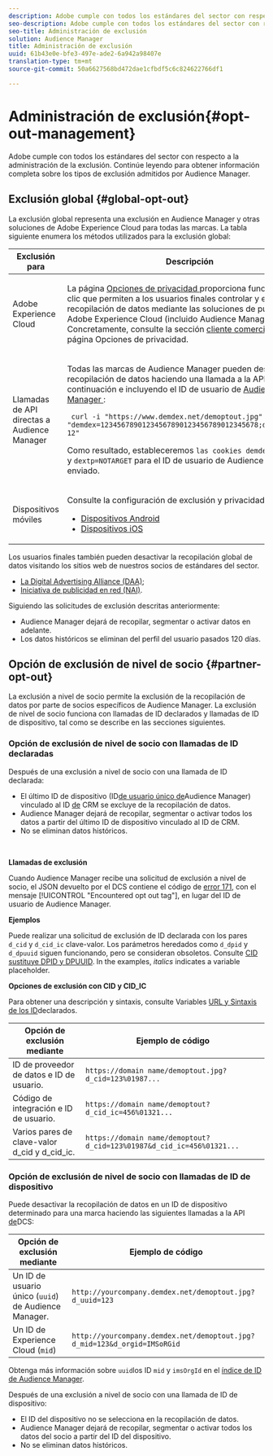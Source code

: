 ```yaml
---
description: Adobe cumple con todos los estándares del sector con respecto a la administración de la exclusión. Continúe leyendo para obtener información completa sobre los tipos de exclusión admitidos por Audience Manager.
seo-description: Adobe cumple con todos los estándares del sector con respecto a la administración de la exclusión. Continúe leyendo para obtener información completa sobre los tipos de exclusión admitidos por Audience Manager.
seo-title: Administración de exclusión
solution: Audience Manager
title: Administración de exclusión
uuid: 61b43e0e-bfe3-497e-ade2-6a942a98407e
translation-type: tm+mt
source-git-commit: 50a6627568bd472dae1cfbdf5c6c824622766df1

---
```



# Administración de exclusión{#opt-out-management}

Adobe cumple con todos los estándares del sector con respecto a la administración de la exclusión. Continúe leyendo para obtener información completa sobre los tipos de exclusión admitidos por Audience Manager.

## Exclusión global {#global-opt-out}

La exclusión global representa una exclusión en Audience Manager y otras soluciones de Adobe Experience Cloud para todas las marcas. La tabla siguiente enumera los métodos utilizados para la exclusión global:

<table id="table_F1027B9633E948DCBB11C141B381682A"> 
 <thead> 
  <tr> 
   <th colname="col1" class="entry"> Exclusión para </th> 
   <th colname="col2" class="entry"> Descripción </th> 
  </tr> 
 </thead>
 <tbody> 
  <tr> 
   <td colname="col1"> <p>Adobe Experience Cloud </p> </td> 
   <td colname="col2"> <p>La página <a href="https://www.adobe.com/privacy/opt-out.html#customeruse" format="http" scope="external"> Opciones de privacidad </a> proporciona funciones de 1 clic que permiten a los usuarios finales controlar y excluir la recopilación de datos mediante las soluciones de publicidad de Adobe Experience Cloud (incluido Audience Manager). Concretamente, consulte la sección <a href="https://www.adobe.com/privacy/opt-out.html#customeruse" format="http" scope="external"> cliente comercial </a> de la página Opciones de privacidad. </p> </td> 
  </tr> 
  <tr> 
   <td colname="col1"> <p>Llamadas de API directas a Audience Manager </p> </td> 
   <td colname="col2"> <p>Todas las marcas de Audience Manager pueden desactivar la recopilación de datos haciendo una llamada a la API de DCS a continuación e incluyendo el ID de usuario de <a href="../../reference/ids-in-aam.md"> Audience Manager </a>: </p> <p> <code> curl -i "https://www.demdex.net/demoptout.jpg" —cookie "demdex=12345678901234567890123456789012345678;dextp=12;DST 12" </code> </p> <p>Como resultado, estableceremos <code>las cookies demdex=NOTARGET</code> y <code>dextp=NOTARGET</code> para el ID de usuario de Audience Manager enviado. </p> </td> 
  </tr> 
  <tr> 
   <td colname="col1"> <p>Dispositivos móviles </p> </td> 
   <td colname="col2"> <p>Consulte la configuración de exclusión y privacidad para: </p> <p> 
     <ul id="ul_78042D6D302F4119A2439BF71F228288"> 
      <li id="li_5A0EDABDEF454FEEBBBFF4D68CC9A366"> <a href="https://marketing.adobe.com/resources/help/en_US/mobile/android/privacy.html" format="https" scope="external"> Dispositivos Android </a> </li> 
      <li id="li_690067D869B84A9598AA97388D56F1BE"> <a href="https://marketing.adobe.com/resources/help/en_US/mobile/ios/privacy.html" format="https" scope="external"> Dispositivos iOS </a> </li> 
     </ul> </p> </td> 
  </tr> 
 </tbody> 
</table>

Los usuarios finales también pueden desactivar la recopilación global de datos visitando los sitios web de nuestros socios de estándares del sector.

* [La Digital Advertising Alliance (DAA)](https://optout.aboutads.info/?c=2#!/);
* [Iniciativa de publicidad en red (NAI)](https://optout.networkadvertising.org/?c=1#!/).

Siguiendo las solicitudes de exclusión descritas anteriormente:

* Audience Manager dejará de recopilar, segmentar o activar datos en adelante.
* Los datos históricos se eliminan del perfil del usuario pasados 120 días.

## Opción de exclusión de nivel de socio {#partner-opt-out}

La exclusión a nivel de socio permite la exclusión de la recopilación de datos por parte de socios específicos de Audience Manager. La exclusión de nivel de socio funciona con llamadas de ID [](../../features/declared-ids.md) declarados y llamadas de ID de dispositivo, tal como se describe en las secciones siguientes.

### Opción de exclusión de nivel de socio con llamadas de ID declaradas

Después de una exclusión a nivel de socio con una llamada de ID declarada:

* El último ID de dispositivo (ID[de usuario único de](../../reference/ids-in-aam.md)Audience Manager) vinculado al ID [de](../../reference/ids-in-aam.md) CRM se excluye de la recopilación de datos.
* Audience Manager dejará de recopilar, segmentar o activar todos los datos a partir del último ID de dispositivo vinculado al ID de CRM.
* No se eliminan datos históricos.

<br/>

**Llamadas de exclusión**

Cuando Audience Manager recibe una solicitud de exclusión a nivel de socio, el JSON devuelto por el DCS contiene el código de [error 171](../../api/dcs-intro/dcs-api-reference/dcs-error-codes.md#opt-out-error-codes), con el mensaje [!UICONTROL "Encountered opt out tag"], en lugar del ID de usuario de Audience Manager.

<!-- 

<p> 
 <ul id="ul_65EF2E1ED8F24457A35299E38AFE1DBE"> 
  <li id="li_832D0B507BC64782A5D3662FD5173A37">Audience Manager can pass in a declared ID opt-out alongside an Audience Manager UUID in the URL. </li> 
  <li id="li_D6C41CB385C5401D98156E5A3D79AAEE">The declared ID opt-out is stored in the Profile Cache Server (PCS) on a per-partner basis. There is no platform-level opt-out using declared IDs. Additionally, Audience Manager opts the user out from that particular region on the edge (the opt-out does not cross DCS regions). </li> 
 </ul> </p>

 -->

<!-- 

<p>See <a href="../../overview/data-security-and-privacy/data-privacy.md"> Data Privacy </a> for more information about opting-out of data collection. </p>

 -->



**Ejemplos**

Puede realizar una solicitud de exclusión de ID declarada con los pares `d_cid` y `d_cid_ic` clave-valor. Los parámetros heredados como `d_dpid` y `d_dpuuid` siguen funcionando, pero se consideran obsoletos. Consulte [CID sustituye DPID y DPUUID](../../reference/cid.md). In the examples, *italics* indicates a variable placeholder.

**Opciones de exclusión con CID y CID_IC**

Para obtener una descripción y sintaxis, consulte Variables [URL y Sintaxis de los ID](../../features/declared-ids.md#variables-and-syntax)declarados.

| Opción de exclusión mediante | Ejemplo de código |
|--- |--- |
| ID de proveedor de datos e ID de usuario. | `https://domain name/demoptout.jpg?d_cid=123%01987...` |
| Código de integración e ID de usuario. | `https://domain name/demoptout?d_cid_ic=456%01321...` |
| Varios pares de clave-valor d_cid y d_cid_ic. | `https://domain name/demoptout?d_cid=123%01987&d_cid_ic=456%01321...` |

### Opción de exclusión de nivel de socio con llamadas de ID de dispositivo

Puede desactivar la recopilación de datos en un ID de dispositivo determinado para una marca haciendo las siguientes llamadas a la API [de](/help/using/api/dcs-intro/dcs-api-reference/dcs-api-reference-overview.md)DCS:

| Opción de exclusión mediante | Ejemplo de código |
|--- |--- |
| Un ID de usuario único (`uuid`) de Audience Manager. | `http://yourcompany.demdex.net/demoptout.jpg?d_uuid=123` |
| Un ID de Experience Cloud (`mid`) | `http://yourcompany.demdex.net/demoptout.jpg?d_mid=123&d_orgid=IMSoRGid` |

Obtenga más información sobre `uuid`los ID `mid` y `imsOrgId` en el [índice de ID de Audience Manager](/help/using/reference/ids-in-aam.md).

Después de una exclusión a nivel de socio con una llamada de ID de dispositivo:

* El ID del dispositivo no se selecciona en la recopilación de datos.
* Audience Manager dejará de recopilar, segmentar o activar todos los datos del socio a partir del ID del dispositivo.
* No se eliminan datos históricos.
